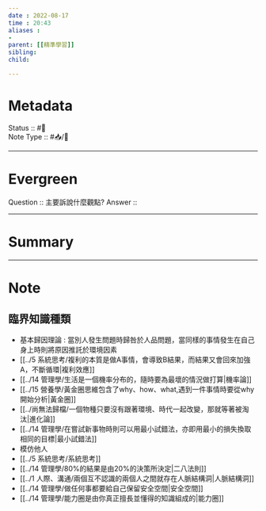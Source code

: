 ```yaml
---
date : 2022-08-17
time : 20:43
aliases :
- 
parent: [[精準學習]]
sibling:
child: 

---
```


# Metadata
Status :: #🌱 <br>
Note Type :: #📥/📘 <br>

---
# Evergreen
Question :: 主要訴說什麼觀點?
Answer :: 


---

# Summary


---

# Note
## 臨界知識種類
- 基本歸因理論 : 當別人發生問題時歸咎於人品問題，當同樣的事情發生在自己身上時則將原因推託於環境因素
- [[../5 系統思考/複利的本質是做A事情，會導致B結果，而結果又會回來加強A，不斷循環|複利效應]]
- [[../14 管理學/生活是一個機率分布的，隨時要為最壞的情況做打算|機率論]]
- [[../15 營養學/黃金圈思維包含了why、how、what,遇到一件事情時要從why開始分析|黃金圈]]
- [[../尚無法歸檔/一個物種只要沒有跟著環境、時代一起改變，那就等著被淘汰|進化論]]
- [[../14 管理學/在嘗試新事物時則可以用最小試錯法，亦即用最小的損失換取相同的目標|最小試錯法]]
- 模仿他人
- [[../5 系統思考/系統思考]]
- [[../14 管理學/80%的結果是由20%的決策所決定|二八法則]]
- [[../1 人際、溝通/兩個互不認識的兩個人之間就存在人脈結構洞|人脈結構洞]]
- [[../14 管理學/做任何事都要給自己保留安全空間|安全空間]]
- [[../14 管理學/能力圈是由你真正擅長並懂得的知識組成的|能力圈]]